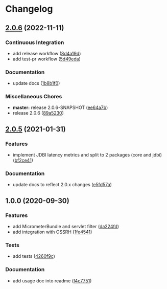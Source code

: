 # Changelog

## [2.0.6](https://github.com/MaksymDolgykh/dropwizard-micrometer/compare/v2.0.5...v2.0.6) (2022-11-11)


### Continuous Integration

* add release workflow ([8d4a19d](https://github.com/MaksymDolgykh/dropwizard-micrometer/commit/8d4a19db0de8fb44f3af8ff71609ea6d7dc14f5f))
* add test-pr workflow ([5d49eda](https://github.com/MaksymDolgykh/dropwizard-micrometer/commit/5d49edaec145e554ddc50e08b280bee33e14fe7b))


### Documentation

* update docs ([1b8b1f0](https://github.com/MaksymDolgykh/dropwizard-micrometer/commit/1b8b1f0c0a6de3817c3560d70384b2f8931a8fb7))


### Miscellaneous Chores

* **master:** release 2.0.6-SNAPSHOT ([ee64a7b](https://github.com/MaksymDolgykh/dropwizard-micrometer/commit/ee64a7b40a3a246f5b54f2050e7b2236b0a574dc))
* release 2.0.6 ([89a5230](https://github.com/MaksymDolgykh/dropwizard-micrometer/commit/89a52301b75a78c750291feddc727cf6c8fe4223))

## [2.0.5](https://github.com/MaksymDolgykh/dropwizard-micrometer/compare/v1.0.0...v2.0.5) (2021-01-31)


### Features

* implement JDBI latency metrics and split to 2 packages (core and jdbi) ([bf2ce41](https://github.com/MaksymDolgykh/dropwizard-micrometer/commit/bf2ce4102ce3bbebafea4a22835c7f508ac500d3))

### Documentation

* update docs to reflect 2.0.x changes ([e5fd57a](https://github.com/MaksymDolgykh/dropwizard-micrometer/commit/e5fd57a86e7ccda99c9403827d55eff8460609fe))


## 1.0.0 (2020-09-30)


### Features

* add MicrometerBundle and servlet filter ([da224fd](https://github.com/MaksymDolgykh/dropwizard-micrometer/commit/da224fd3b5aecbcbfe9531c18ea4ec91bcf4cd3c))
* add integration with OSSRH ([1fe4541](https://github.com/MaksymDolgykh/dropwizard-micrometer/commit/1fe45413316dee2e6a074d0ffe0ba3467ab16efb))

### Tests

* add tests ([4260f9c](https://github.com/MaksymDolgykh/dropwizard-micrometer/commit/4260f9c8cd0726435ccc9a20e80341b45934eef5))

### Documentation

* add usage doc into readme ([f4c7751](https://github.com/MaksymDolgykh/dropwizard-micrometer/commit/f4c77513e628415a41c3a022629a3128df0de0c5))
